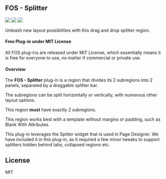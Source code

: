 

## FOS - Splitter

![](https://img.shields.io/badge/Plug--in_Type-Region-orange.svg) ![](https://img.shields.io/badge/APEX-19.2-success.svg) ![](https://img.shields.io/badge/APEX-20.1-success.svg)

Unleash new layout possibilities with this drag and drop splitter region.
<h4>Free Plug-in under MIT License</h4>
<p>
All FOS plug-ins are released under MIT License, which essentially means it is free for everyone to use, no matter if commercial or private use.
</p>
<h4>Overview</h4>
<p>The <strong>FOS - Splitter</strong> plug-in is a region that divides its 2 subregions into 2 panels, separated by a draggable splitter bar.</p>
<p>The subregions can be split horizontally or vertically, with numerous other layout options.</p>
<p>This region <strong>must</strong> have exactly 2 subregions.</p>
<p>This region works best with a template without margins or padding, such as Blank With Attributes.</p>
<p>This plug-in leverages the Spitter widget that is used in Page Designer. We have included it in this plug-in, as it required a few minor tweaks to support splitters hidden behind tabs, collapsed regions etc.</p>

## License

MIT



